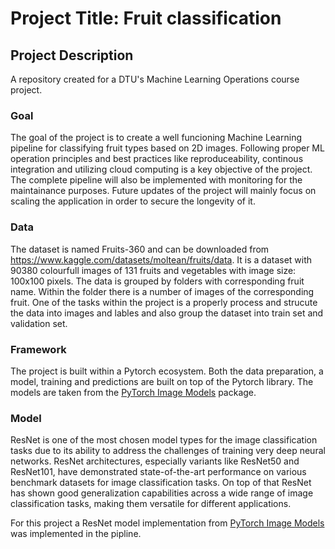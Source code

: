 # Project Title: Fruit classification

## Project Description

A repository created for a DTU's Machine Learning Operations course project.

### Goal

The goal of the project is to create a well funcioning Machine Learning pipeline for classifying fruit types based on 2D images. Following proper ML operation principles and best practices like reproduceability, continous integration and utilizing cloud computing is a key objective of the project. The complete pipeline will also be implemented with monitoring for the maintainance purposes. Future updates of the project will mainly focus on scaling the application in order to secure the longevity of it.

### Data

The dataset is named Fruits-360 and can be downloaded from https://www.kaggle.com/datasets/moltean/fruits/data. It is a dataset with 90380 colourfull images of 131 fruits and vegetables with image size: 100x100 pixels. The data is grouped by folders with corresponding fruit name. Within the folder there is a number of images of the corresponding fruit. One of the tasks within the project is a properly process and strucute the data into images and lables and also group the dataset into train set and validation set.

### Framework

The project is built within a Pytorch ecosystem. Both the data preparation, a model, training and predictions are built on top of the Pytorch library. The models are taken from the [PyTorch Image Models](https://github.com/huggingface/pytorch-image-models) package.

### Model

ResNet is one of the most chosen model types for the image classification tasks due to its ability to address the challenges of training very deep neural networks. ResNet architectures, especially variants like ResNet50 and ResNet101, have demonstrated state-of-the-art performance on various benchmark datasets for image classification tasks. On top of that ResNet has shown good generalization capabilities across a wide range of image classification tasks, making them versatile for different applications.

For this project a ResNet model implementation from [PyTorch Image Models](https://github.com/huggingface/pytorch-image-models) was implemented in the pipline.